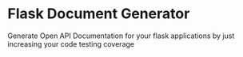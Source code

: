 # Flask Document Generator
Generate Open API Documentation for your flask applications by just increasing your code testing coverage 

